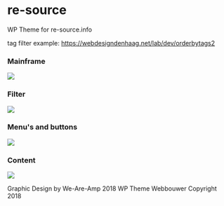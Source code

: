 # re-source


WP Theme for re-source.info

tag filter example: https://webdesigndenhaag.net/lab/dev/orderbytags2


### Mainframe
![](https://github.com/webbouwer/re-source/blob/master/dev/20180815_195736.jpg)


### Filter
![](https://github.com/webbouwer/re-source/blob/master/dev/20180815_195833.jpg)


### Menu's and buttons
![](https://github.com/webbouwer/re-source/blob/master/dev/20180815_195757.jpg)


### Content
![](https://github.com/webbouwer/re-source/blob/master/dev/20180815_195805.jpg)



Graphic Design by We-Are-Amp 2018
WP Theme Webbouwer Copyright 2018
